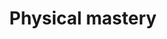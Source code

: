 ---
tag: physical-mastery
title: Physical mastery
description: Testing test testing testing testing
hero:
  label: Achieve stoic street-smarts
  heading: 'Physical mastery: How to stay healthy, get fit, and hone your body'
  text_markdown: test testing testing testing testing
page_blocks:
  - _id: posts_relevant
---